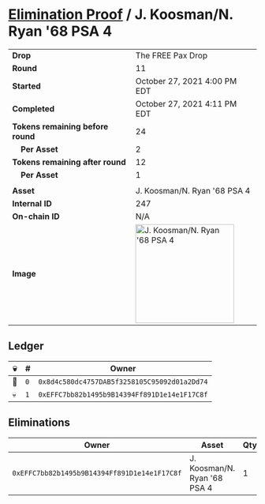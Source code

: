# [Elimination Proof](./readme.md) / J. Koosman/N. Ryan &#039;68 PSA 4

|||
|---|---|
| **Drop** | The FREE Pax Drop |
| **Round** | 11 |
| **Started** | October 27, 2021 4:00 PM EDT |
| **Completed** | October 27, 2021 4:11 PM EDT |
| **Tokens remaining before round** | 24 |
| **&nbsp;&nbsp;&nbsp;&nbsp;Per Asset** | 2 |
| **Tokens remaining after round** | 12 |
| **&nbsp;&nbsp;&nbsp;&nbsp;Per Asset** | 1 |
| | |
| **Asset** | J. Koosman/N. Ryan &#039;68 PSA 4 |
| **Internal ID** | 247 |
| **On-chain ID** | N/A |
| **Image** | <img src="https://tcdn.blokpax.com/94aa4804-2e23-4197-b5e6-faefacbbdbdc/972ae417f1329d37d3cdce6c1b1ce558cc389a719f4ad977c26802459006f404.jpg" height="200" alt="J. Koosman/N. Ryan &#039;68 PSA 4" /> |

## Ledger

| 💀 | # | Owner |
| --- | --- | --- |
| 👑 | `0` | `0x8d4c580dc4757DAB5f3258105C95092d01a2Dd74` |
| 💀 | `1` | `0xEFFC7bb82b1495b9B14394Ff891D1e14e1F17C8f` |


## Eliminations

| Owner | Asset | Qty. | Transaction |
| --- | --- | --- | --- |
| `0xEFFC7bb82b1495b9B14394Ff891D1e14e1F17C8f` | J. Koosman/N. Ryan '68 PSA 4 | 1 | [Polygonscan](https://polygonscan.com/tx/0x7e97b24594fd831065102ccb58fa51fa9fe2445a42b66a0fca3553cf65cee7c2) |
